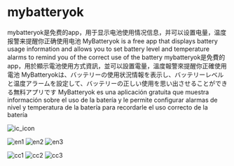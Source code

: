 # mybatteryok
mybatteryok是免费的app，用于显示电池使用情况信息，并可以设置电量，温度报警来提醒你正确使用电池
MyBatteryok is a free app that displays battery usage information and allows you to set battery level and temperature alarms to remind you of the correct use of the battery
mybatteryok是免費的app，用於顯示電池使用方式資訊，並可以設置電量，溫度報警來提醒你正確使用電池
MyBatteryokは、バッテリーの使用状況情報を表示し、バッテリーレベルと温度アラームを設定して、バッテリーの正しい使用を思い出させることができる無料アプリです
MyBatteryok es una aplicación gratuita que muestra información sobre el uso de la batería y le permite configurar alarmas de nivel y temperatura de la batería para recordarle el uso correcto de la batería



![ic_icon](https://github.com/studycpp/MyBatteryOK/assets/27214824/6c5136df-8700-4f44-9cb2-48e353f77609)

![en1](https://github.com/studycpp/mybatteryok/assets/27214824/b745c21e-64ca-43f5-808f-4991376dee1d)
![en2](https://github.com/studycpp/mybatteryok/assets/27214824/9b977c31-7b5f-4123-b503-f3a91877cfeb)
![en3](https://github.com/studycpp/mybatteryok/assets/27214824/225bfa3b-4ded-4d89-8b66-7f7d99ad6ee9)


![cc1](https://github.com/studycpp/mybatteryok/assets/27214824/102ae6c4-eb01-49d6-88c0-4cd1c87229df)
![cc2](https://github.com/studycpp/mybatteryok/assets/27214824/70655bb2-d63d-4ac6-8787-57b3b96b8c29)
![cc3](https://github.com/studycpp/mybatteryok/assets/27214824/f7c49094-9cf5-4dee-85ce-11cf0cf64b12)
